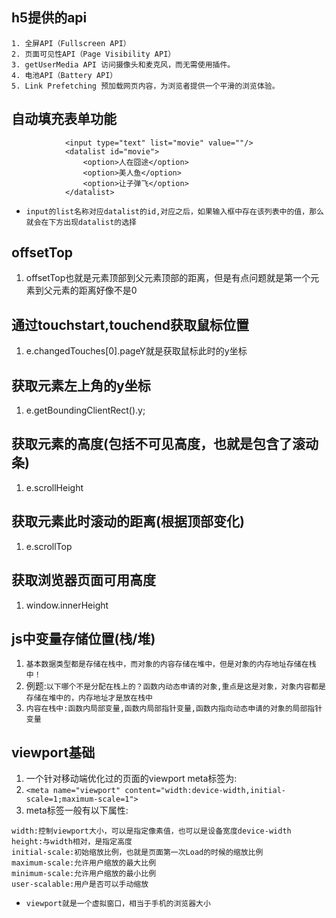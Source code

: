 ## h5提供的api
```
1. 全屏API（Fullscreen API） 
2. 页面可见性API（Page Visibility API） 
3. getUserMedia API 访问摄像头和麦克风，而无需使用插件。 
4. 电池API（Battery API） 
5. Link Prefetching 预加载网页内容，为浏览者提供一个平滑的浏览体验。 
```

## 自动填充表单功能
```
			<input type="text" list="movie" value=""/>
			<datalist id="movie">
			    <option>人在囧途</option>
			    <option>美人鱼</option>
			    <option>让子弹飞</option>
			</datalist>
```
* `input的list名称对应datalist的id,对应之后，如果输入框中存在该列表中的值，那么就会在下方出现datalist的选择`

## offsetTop
1. offsetTop也就是元素顶部到父元素顶部的距离，但是有点问题就是第一个元素到父元素的距离好像不是0

## 通过touchstart,touchend获取鼠标位置
1. e.changedTouches[0].pageY就是获取鼠标此时的y坐标

## 获取元素左上角的y坐标
1. e.getBoundingClientRect().y;

## 获取元素的高度(包括不可见高度，也就是包含了滚动条)
1. e.scrollHeight

## 获取元素此时滚动的距离(根据顶部变化)
1. e.scrollTop

## 获取浏览器页面可用高度
1. window.innerHeight

## js中变量存储位置(栈/堆)
1. `基本数据类型都是存储在栈中，而对象的内容存储在堆中，但是对象的内存地址存储在栈中！`
2. 例题:`以下哪个不是分配在栈上的？函数内动态申请的对象,重点是这是对象，对象内容都是存储在堆中的，内存地址才是放在栈中`
3. `内容在栈中:函数内局部变量,函数内局部指针变量,函数内指向动态申请的对象的局部指针变量`

## viewport基础
1. 一个针对移动端优化过的页面的viewport meta标签为:
2. `<meta name="viewport" content="width:device-width,initial-scale=1;maximum-scale=1">`
3. meta标签一般有以下属性:
```
width:控制viewport大小，可以是指定像素值，也可以是设备宽度device-width
height:与width相对，是指定高度
initial-scale:初始缩放比例，也就是页面第一次Load的时候的缩放比例
maximum-scale:允许用户缩放的最大比例
minimum-scale:允许用户缩放的最小比例
user-scalable:用户是否可以手动缩放
```
* `viewport就是一个虚拟窗口，相当于手机的浏览器大小`
